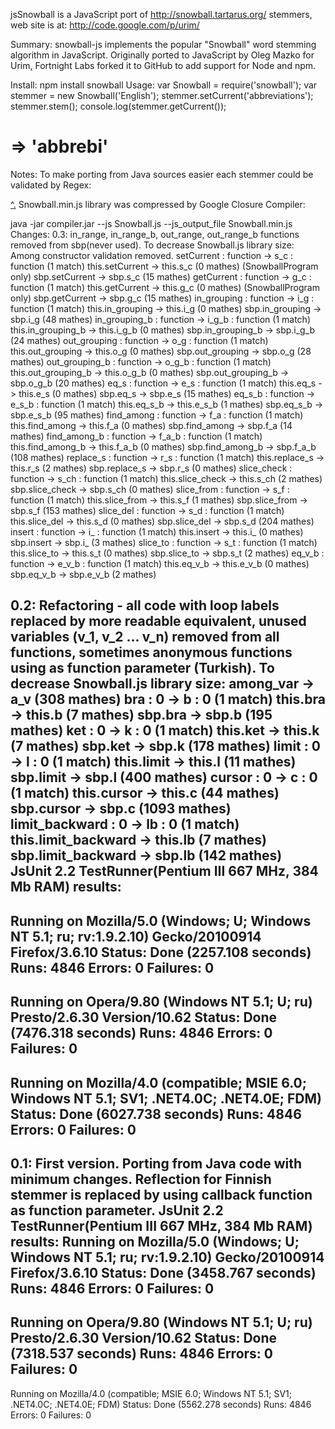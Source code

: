 jsSnowball is a JavaScript port of http://snowball.tartarus.org/ stemmers, web site is at: http://code.google.com/p/urim/

Summary:
snowball-js implements the popular "Snowball" word stemming algorithm in JavaScript. Originally ported to JavaScript by Oleg Mazko for Urim, Fortnight Labs forked it to GitHub to add support for Node and npm.

Install:
npm install snowball
Usage:
var Snowball = require('snowball');
var stemmer = new Snowball('English');
stemmer.setCurrent('abbreviations');
stemmer.stem();
console.log(stemmer.getCurrent());
# => 'abbrebi'
Notes:
To make porting from Java sources easier each stemmer could be validated by Regex:

[^\.]((limit_backward)|(limit)|(cursor)|(bra)|(ket)|(setCurrent)|(getCurrent)|(in_grouping)|(in_grouping_b)|(out_grouping)|(out_grouping_b)|(in_range)|(in_range_b)|(out_range)|(out_range_b)|(eq_s)|(eq_s_b)|(find_among)|(find_among_b)|(replace_s)|(slice_check)|(slice_from)|(slice_del)|(insert)|(slice_to)|(eq_v_b))
Snowball.min.js library was compressed by Google Closure Compiler:

java -jar compiler.jar --js Snowball.js --js_output_file Snowball.min.js
Changes:
0.3:
    in_range, in_range_b, out_range, out_range_b functions removed from sbp(never used).
To decrease Snowball.js library size:
Among constructor validation removed.
setCurrent : function		->	s_c : function (1 match)
this.setCurrent  		->	this.s_c (0 mathes)	(SnowballProgram only)
sbp.setCurrent			->	sbp.s_c (15 mathes)
getCurrent : function		->	g_c : function (1 match)
this.getCurrent  		->	this.g_c (0 mathes)	(SnowballProgram only)
sbp.getCurrent			->	sbp.g_c (15 mathes)
in_grouping : function		->	i_g : function (1 match)
this.in_grouping 		->	this.i_g (0 mathes)
sbp.in_grouping			->	sbp.i_g (48 mathes)
in_grouping_b : function	->	i_g_b : function (1 match)
this.in_grouping_b 		->	this.i_g_b (0 mathes)
sbp.in_grouping_b		->	sbp.i_g_b (24 mathes)
out_grouping : function		->	o_g : function (1 match)
this.out_grouping 		->	this.o_g (0 mathes)
sbp.out_grouping		->	sbp.o_g (28 mathes)
out_grouping_b : function	->	o_g_b : function (1 match)
this.out_grouping_b 		->	this.o_g_b (0 mathes)
sbp.out_grouping_b		->	sbp.o_g_b (20 mathes)
eq_s : function			->	e_s : function (1 match)
this.eq_s 			->	this.e_s (0 mathes)
sbp.eq_s			->	sbp.e_s (15 mathes)
eq_s_b : function		->	e_s_b : function (1 match)
this.eq_s_b 			->	this.e_s_b (1 mathes)
sbp.eq_s_b			->	sbp.e_s_b (95 mathes)
find_among : function		->	f_a : function (1 match)
this.find_among 		->	this.f_a (0 mathes)
sbp.find_among			->	sbp.f_a (14 mathes)
find_among_b : function		->	f_a_b : function (1 match)
this.find_among_b 		->	this.f_a_b (0 mathes)
sbp.find_among_b		->	sbp.f_a_b (108 mathes)
replace_s : function		->	r_s : function (1 match)
this.replace_s	 		->	this.r_s (2 mathes)
sbp.replace_s			->	sbp.r_s (0 mathes)
slice_check : function		->	s_ch : function (1 match)
this.slice_check	 	->	this.s_ch (2 mathes)
sbp.slice_check			->	sbp.s_ch (0 mathes)
slice_from : function		->	s_f : function (1 match)
this.slice_from	 		->	this.s_f (1 mathes)
sbp.slice_from			->	sbp.s_f (153 mathes)
slice_del : function		->	s_d : function (1 match)
this.slice_del	 		->	this.s_d (0 mathes)
sbp.slice_del			->	sbp.s_d (204 mathes)
insert : function		->	i_ : function (1 match)
this.insert	 		->	this.i_ (0 mathes)
sbp.insert			->	sbp.i_ (3 mathes)
slice_to : function		->	s_t : function (1 match)
this.slice_to	 		->	this.s_t (0 mathes)
sbp.slice_to			->	sbp.s_t (2 mathes)
eq_v_b : function		->	e_v_b : function (1 match)
this.eq_v_b	 		->	this.e_v_b (0 mathes)
sbp.eq_v_b			->	sbp.e_v_b (2 mathes)

0.2:
Refactoring - all code with loop labels replaced by more readable equivalent,
unused variables (v_1, v_2 ... v_n) removed from all functions,
sometimes anonymous functions using as function parameter (Turkish).
To decrease Snowball.js library size:
among_var		->	a_v (308 mathes)
bra : 0			->	b : 0 (1 match)
this.bra 		->	this.b (7 mathes)
sbp.bra			->	sbp.b (195 mathes)
ket : 0			->	k : 0 (1 match)
this.ket 		->	this.k (7 mathes)
sbp.ket			->	sbp.k (178 mathes)
limit : 0		->	l : 0 (1 match)
this.limit 		->	this.l (11 mathes)
sbp.limit		->	sbp.l (400 mathes)
cursor : 0		->	c : 0 (1 match)
this.cursor 		->	this.c (44 mathes)
sbp.cursor		->	sbp.c (1093 mathes)
limit_backward : 0	->	lb : 0 (1 match)
this.limit_backward 	->	this.lb (7 mathes)
sbp.limit_backward	->	sbp.lb (142 mathes)
JsUnit 2.2 TestRunner(Pentium III 667 MHz, 384 Mb RAM) results:
-------------------------------------------------------------------------------------------
Running on Mozilla/5.0 (Windows; U; Windows NT 5.1; ru; rv:1.9.2.10) Gecko/20100914 Firefox/3.6.10
Status: Done (2257.108 seconds)
Runs: 4846	Errors: 0	Failures: 0
-------------------------------------------------------------------------------------------
Running on Opera/9.80 (Windows NT 5.1; U; ru) Presto/2.6.30 Version/10.62
Status: Done (7476.318 seconds)
Runs: 4846	Errors: 0	Failures: 0
-------------------------------------------------------------------------------------------
Running on Mozilla/4.0 (compatible; MSIE 6.0; Windows NT 5.1; SV1; .NET4.0C; .NET4.0E; FDM)
Status: Done (6027.738 seconds)
Runs: 4846	 Errors: 0	Failures: 0
-------------------------------------------------------------------------------------------

0.1:
First version. Porting from Java code with minimum changes.
Reflection for Finnish stemmer is replaced by using callback function as function parameter.
JsUnit 2.2 TestRunner(Pentium III 667 MHz, 384 Mb RAM) results:
Running on Mozilla/5.0 (Windows; U; Windows NT 5.1; ru; rv:1.9.2.10) Gecko/20100914 Firefox/3.6.10
Status: Done (3458.767 seconds)
Runs: 4846	Errors: 0	Failures: 0
-------------------------------------------------------------------------------------------
Running on Opera/9.80 (Windows NT 5.1; U; ru) Presto/2.6.30 Version/10.62
Status: Done (7318.537 seconds)
Runs: 4846	Errors: 0	Failures: 0
-------------------------------------------------------------------------------------------
Running on Mozilla/4.0 (compatible; MSIE 6.0; Windows NT 5.1; SV1; .NET4.0C; .NET4.0E; FDM)
Status: Done (5562.278 seconds)
Runs: 4846	Errors: 0	Failures: 0
